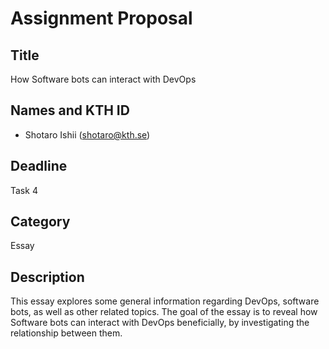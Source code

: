 # Assignment Proposal

## Title

How Software bots can interact with DevOps

## Names and KTH ID
  - Shotaro Ishii (shotaro@kth.se)

## Deadline

Task 4

## Category

Essay

## Description

This essay explores some general information regarding DevOps, software bots, as well as other related topics. The goal of the essay is to reveal how Software bots can interact with DevOps beneficially, by investigating the relationship between them.
